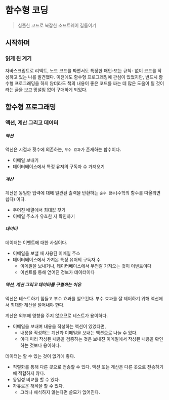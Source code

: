 # 함수형 코딩

> 심플한 코드로 복잡한 소프트웨어 길들이기



## 시작하며

### 읽게 된 계기

자바스크립트로 리액트, 노드 코드를 짜면서도 특정한 패턴-또는 규칙- 없이 코드를 작성하고 있는 나를 발견했다. 이전에도 함수형 프로그래밍에 관심이 있었지만, 반드시 함수형 프로그래밍을 하지 않더라도 책의 내용이 좋은 코드를 짜는 데 많은 도움이 될 것이라는 글을 보고 망설임 없이 구매하게 되었다.



## 함수형 프로그래밍

### 액션, 계산 그리고 데이터

##### 액션

액션은 시점과 횟수에 의존하는, `부수 효과`가 존재하는 함수이다.

- 이메일 보내기
- 데이터베이스에서 특정 유저의 구독자 수 가져오기

##### 계산

계산은 동일한 입력에 대해 일관된 출력을 반환하는 `순수 함수`(수학의 함수를 떠올리면 쉽다) 이다.

- 주어진 배열에서 최대값 찾기
- 이메일 주소가 유효한 지 확인하기

##### 데이터

데이터는 이벤트에 대한 사실이다.

- 이메일을 보낼 때 사용된 이메일 주소
- 데이터베이스에서 가져온 특정 유저의 구독자 수
  - 이메일을 보내거나, 데이터베이스에서 무언갈 가져오는 것이 이벤트이다
  - 이벤트를 통해 얻어진 정보가 데이터이다



##### 액션, 계산 그리고 데이터를 구별하는 이유

액션은 테스트하기 힘들고 부수 효과를 일으킨다. 부수 효과를 잘 제어하기 위해 액션에서 최대한 계산을 덜어내야 한다.

계산은 외부에 영향을 주지 않으므로 테스트가 용이하다.

- 이메일을 보내며 내용을 작성하는 액션이 있었다면,
  - 내용을 작성하는 계산과 이메일을 보내는 액션으로 나눌 수 있다.
  - 이때 미리 작성된 내용을 검증하는 것은 보내진 이메일에서 작성된 내용을 확인하는 것보다 용이하다.

데이터는 할 수 있는 것이 없기에 좋다.

- 직렬화를 통해 다른 곳으로 전송할 수 있다. 액션 또는 계산은 다른 곳으로 전송하기에 적합하지 않다.
- 동일성 비교를 할 수 있다.
- 자유로운 해석을 할 수 있다.
  - 그러나 해석하지 않는다면 쓸모가 없어진다.

